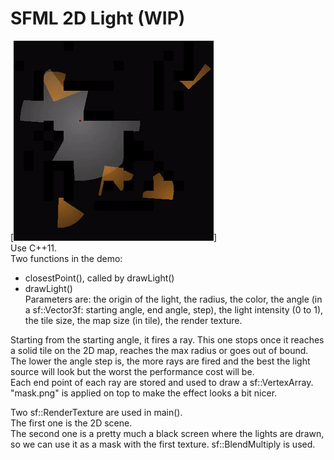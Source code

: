 # SFML 2D Light (WIP)
[![Demo](https://raw.githubusercontent.com/FoFabien/SFML-2D-Light/master/output.gif)]  
Use C++11.  
Two functions in the demo:  
- closestPoint(), called by drawLight()  
- drawLight()  
Parameters are: the origin of the light, the radius, the color, the angle (in a sf::Vector3f: starting angle, end angle, step), the light intensity (0 to 1), the tile size, the map size (in tile), the render texture.  
  
Starting from the starting angle, it fires a ray. This one stops once it reaches a solid tile on the 2D map, reaches the max radius or goes out of bound.  
The lower the angle step is, the more rays are fired and the best the light source will look but the worst the performance cost will be.  
Each end point of each ray are stored and used to draw a sf::VertexArray. "mask.png" is applied on top to make the effect looks a bit nicer.  

Two sf::RenderTexture are used in main().  
The first one is the 2D scene.  
The second one is a pretty much a black screen where the lights are drawn, so we can use it as a mask with the first texture. sf::BlendMultiply is used.  
